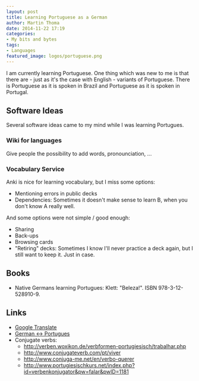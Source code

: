 ```yaml
---
layout: post
title: Learning Portuguese as a German
author: Martin Thoma
date: 2014-11-22 17:19
categories:
- My bits and bytes
tags:
- Languages
featured_image: logos/portuguese.png
---
```


I am currently learning Portuguese. One thing which was new to me is that there
are - just as it's the case with English - variants of Portuguese. There is
Portuguese as it is spoken in Brazil and Portuguese as it is spoken in
Portugal.


## Software Ideas

Several software ideas came to my mind while I was learning Portugues.


### Wiki for languages

Give people the possibility to add words, pronounciation, ...


### Vocabulary Service

Anki is nice for learning vocabulary, but I miss some options:

* Mentioning errors in public decks
* Dependencies: Sometimes it doesn't make sense to learn B, when you don't know
  A really well.

And some options were not simple / good enough:

* Sharing
* Back-ups
* Browsing cards
* "Retiring" decks: Sometimes I know I'll never practice a deck again, but I
  still want to keep it. Just in case.


## Books

* Native Germans learning Portugues: Klett: "Beleza!". ISBN 978-3-12-528910-9.


## Links

* [Google Translate](https://translate.google.com/#pt/en/sou%20carioca)
* [German ↔ Portugues](http://dict.leo.org/ptde/index_de.html)
* Conjugate verbs:
    * http://verben.woxikon.de/verbformen-portugiesisch/trabalhar.php
    * http://www.conjugateverb.com/pt/viver
    * http://www.conjuga-me.net/en/verbo-querer
    * http://www.portugiesischkurs.net/index.php?id=verbenkonjugator&pw=falar&pwID=1181
